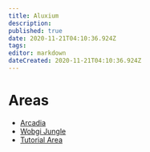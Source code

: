 ```yaml
---
title: Aluxium
description: 
published: true
date: 2020-11-21T04:10:36.924Z
tags: 
editor: markdown
dateCreated: 2020-11-21T04:10:36.924Z
---
```


# Areas
- [Arcadia](/world/planets/aluxium/arcadia)
- [Wobgi Jungle](/world/planets/aluxium/wobgi-jungle)
- [Tutorial Area](/world/planets/aluxium/tutorial-area)